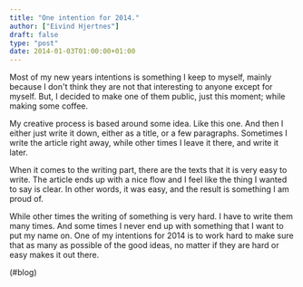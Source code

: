 ```yaml
---
title: "One intention for 2014."
author: ["Eivind Hjertnes"]
draft: false
type: "post"
date: 2014-01-03T01:00:00+01:00
---
```


Most of my new years intentions is something I keep to myself, mainly
because I don't think they are not that interesting to anyone except for
myself. But, I decided to make one of them public, just this moment;
while making some coffee.

My creative process is based around some idea. Like this one. And then I
either just write it down, either as a title, or a few paragraphs.
Sometimes I write the article right away, while other times I leave it
there, and write it later.

When it comes to the writing part, there are the texts that it is very
easy to write. The article ends up with a nice flow and I feel like the
thing I wanted to say is clear. In other words, it was easy, and the
result is something I am proud of.

While other times the writing of something is very hard. I have to write
them many times. And some times I never end up with something that I
want to put my name on. One of my intentions for 2014 is to work hard to
make sure that as many as possible of the good ideas, no matter if they
are hard or easy makes it out there.

(#blog)
